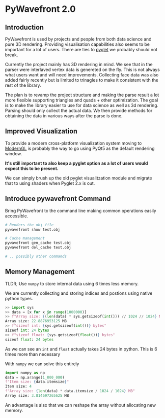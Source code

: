 
# PyWavefront 2.0

## Introduction

PyWavefront is used by projects and people from both data science and pure 3D
rendering. Providing visualisation capabilities also seems to be important for
a lot of users. There are ties to [pyglet](https://bitbucket.org/pyglet/pyglet/wiki/Home)
we probably should not break.

Currently the project mainly has 3D rendering in mind. We see that in the parser
were interlaved vertex data is genereted on the fly. This is not always what
users want and will need improvements. Collecting face data was also added
fairly recently but is limited to trinagles to make it consistent with the
rest of the library.

The plan is to revamp the project structure and making the parse result a lot more flexible supporting triangles and quads + other optimization. The goal is to make the library easier to use for data science as well as 3d rendering. Parsing should only
collect the actual data. We then provide methods for obtaining the data in
various ways after the parse is done.


## Improved Visualization

To provide a modern cross-platform visualization system moving to 
[ModernGL](https://github.com/cprogrammer1994/ModernGL) is probably
the way to go using PyQt5 as the default rendering window.

**It's still important to also keep a pyglet option as a lot of
users would expect this to be present.**

We can simply brush up the old pyglet visualitzation module and
migrate that to using shaders when Pyglet 2.x is out.

## Introduce pywavefront Command

Bring PyWavefront to the command line making common operations easily
accessible.

```bash
# Renders the obj file
pywavefront show test.obj

# Cache management
pywavefront gen_cache test.obj
pywavefront del_cache test.obj

# .. possibly other commands
```

## Memory Management

TLDR; Use `numpy` to store internal data using 6 times less memory.

We are currently collecting and storing indices and postions using native
python types.

```py
>> import sys
>> data = [x for x in range(1000000)]
>> f"Array size: {(len(data) * sys.getsizeof(int())) // 1024 // 1024} MB")
Array size: 22.8876953125 MB
>> f"sizeof int: {sys.getsizeof(int())} bytes"
sizeof int: 24 bytes
>> f"sizeof float: {sys.getsizeof(float())} bytes"
sizeof float: 24 bytes
```

As we can see an `int` and `float` actually takes 24 bytes in python.
This is 6 times more than necessary

With `numpy` we can solve this entirely

```py
import numpy as np
data = np.arange(1_000_000)
f"Item size: {data.itemsize}"
Item size: 4
f"Array size: {len(data) * data.itemsize / 1024 / 1024} MB"
Array size: 3.814697265625 MB
```

An advantage is also that we can reshape the array without
allocating new memory.
